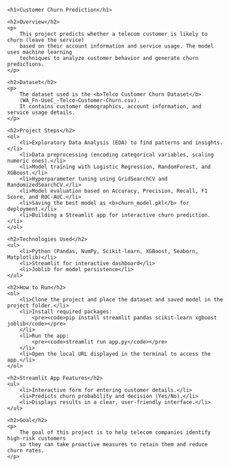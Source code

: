 <!DOCTYPE html>
<html>
<head>
    <title>Customer Churn Prediction Project</title>
</head>
<body>

    <h1>Customer Churn Prediction</h1>

    <h2>Overview</h2>
    <p>
        This project predicts whether a telecom customer is likely to churn (leave the service) 
        based on their account information and service usage. The model uses machine learning 
        techniques to analyze customer behavior and generate churn predictions.
    </p>

    <h2>Dataset</h2>
    <p>
        The dataset used is the <b>Telco Customer Churn Dataset</b> 
        (WA_Fn-UseC_-Telco-Customer-Churn.csv). 
        It contains customer demographics, account information, and service usage details.
    </p>

    <h2>Project Steps</h2>
    <ol>
        <li>Exploratory Data Analysis (EDA) to find patterns and insights.</li>
        <li>Data preprocessing (encoding categorical variables, scaling numeric ones).</li>
        <li>Model training with Logistic Regression, RandomForest, and XGBoost.</li>
        <li>Hyperparameter tuning using GridSearchCV and RandomizedSearchCV.</li>
        <li>Model evaluation based on Accuracy, Precision, Recall, F1 Score, and ROC-AUC.</li>
        <li>Saving the best model as <b>churn_model.pkl</b> for deployment.</li>
        <li>Building a Streamlit app for interactive churn prediction.</li>
    </ol>

    <h2>Technologies Used</h2>
    <ul>
        <li>Python (Pandas, NumPy, Scikit-learn, XGBoost, Seaborn, Matplotlib)</li>
        <li>Streamlit for interactive dashboard</li>
        <li>Joblib for model persistence</li>
    </ul>

    <h2>How to Run</h2>
    <ol>
        <li>Clone the project and place the dataset and saved model in the project folder.</li>
        <li>Install required packages:
            <pre><code>pip install streamlit pandas scikit-learn xgboost joblib</code></pre>
        </li>
        <li>Run the app:
            <pre><code>streamlit run app.py</code></pre>
        </li>
        <li>Open the local URL displayed in the terminal to access the app.</li>
    </ol>

    <h2>Streamlit App Features</h2>
    <ul>
        <li>Interactive form for entering customer details.</li>
        <li>Predicts churn probability and decision (Yes/No).</li>
        <li>Displays results in a clear, user-friendly interface.</li>
    </ul>

    <h2>Goal</h2>
    <p>
        The goal of this project is to help telecom companies identify high-risk customers 
        so they can take proactive measures to retain them and reduce churn rates.
    </p>

</body>
</html>
